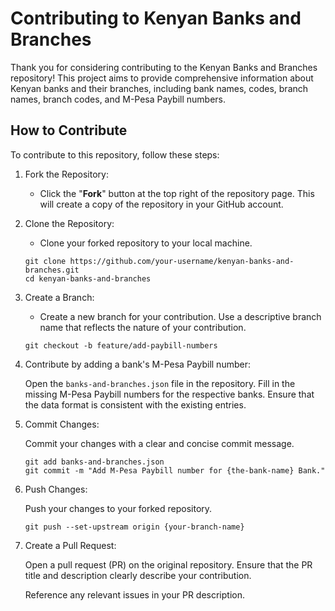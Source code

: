 # Contributing to Kenyan Banks and Branches

Thank you for considering contributing to the Kenyan Banks and Branches repository! This project aims to provide comprehensive information about Kenyan banks and their branches, including bank names, codes, branch names, branch codes, and M-Pesa Paybill numbers.

## How to Contribute

To contribute to this repository, follow these steps:

1. Fork the Repository:
    - Click the "**Fork**" button at the top right of the repository page. This will create a copy of the repository in your GitHub account.

2. Clone the Repository:
    - Clone your forked repository to your local machine.

    ```
    git clone https://github.com/your-username/kenyan-banks-and-branches.git
    cd kenyan-banks-and-branches
    ```

3. Create a Branch:
    - Create a new branch for your contribution. Use a descriptive branch name that reflects the nature of your contribution.

    ```
    git checkout -b feature/add-paybill-numbers
    ```

4. Contribute by adding a bank's M-Pesa Paybill number:

    Open the `banks-and-branches.json` file in the repository.
    Fill in the missing M-Pesa Paybill numbers for the respective banks.
    Ensure that the data format is consistent with the existing entries.

5. Commit Changes:

    Commit your changes with a clear and concise commit message.

    ```
    git add banks-and-branches.json
    git commit -m "Add M-Pesa Paybill number for {the-bank-name} Bank."
    ```

6. Push Changes:

    Push your changes to your forked repository.

    ```
    git push --set-upstream origin {your-branch-name}
    ```

7. Create a Pull Request:

    Open a pull request (PR) on the original repository. Ensure that the PR title and description clearly describe your contribution.
    
    Reference any relevant issues in your PR description.